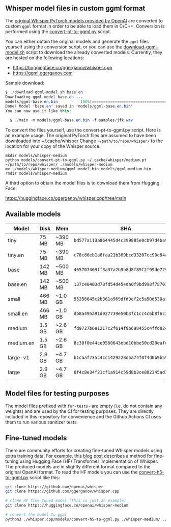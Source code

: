 ## Whisper model files in custom ggml format

The [original Whisper PyTorch models provided by OpenAI](https://github.com/openai/whisper/blob/main/whisper/__init__.py#L17-L27)
are converted to custom `ggml` format in order to be able to load them in C/C++.
Conversion is performed using the [convert-pt-to-ggml.py](convert-pt-to-ggml.py) script.

You can either obtain the original models and generate the `ggml` files yourself using the conversion script,
or you can use the [download-ggml-model.sh](download-ggml-model.sh) script to download the already converted models.
Currently, they are hosted on the following locations:

- https://huggingface.co/ggerganov/whisper.cpp
- https://ggml.ggerganov.com

Sample download:

```java
$ ./download-ggml-model.sh base.en
Downloading ggml model base.en ...
models/ggml-base.en.bin          100%[=============================================>] 141.11M  5.41MB/s    in 22s
Done! Model 'base.en' saved in 'models/ggml-base.en.bin'
You can now use it like this:

  $ ./main -m models/ggml-base.en.bin -f samples/jfk.wav
```

To convert the files yourself, use the convert-pt-to-ggml.py script. Here is an example usage.
The original PyTorch files are assumed to have been downloaded into ~/.cache/whisper
Change `~/path/to/repo/whisper/` to the location for your copy of the Whisper source:
```
mkdir models/whisper-medium
python models/convert-pt-to-ggml.py ~/.cache/whisper/medium.pt ~/path/to/repo/whisper/ ./models/whisper-medium
mv ./models/whisper-medium/ggml-model.bin models/ggml-medium.bin
rmdir models/whisper-medium
```

A third option to obtain the model files is to download them from Hugging Face:

https://huggingface.co/ggerganov/whisper.cpp/tree/main

## Available models

| Model     | Disk   | Mem     | SHA                                        |
| ---       | ---    | ---     | ---                                        |
| tiny      |  75 MB | ~390 MB | `bd577a113a864445d4c299885e0cb97d4ba92b5f` |
| tiny.en   |  75 MB | ~390 MB | `c78c86eb1a8faa21b369bcd33207cc90d64ae9df` |
| base      | 142 MB | ~500 MB | `465707469ff3a37a2b9b8d8f89f2f99de7299dac` |
| base.en   | 142 MB | ~500 MB | `137c40403d78fd54d454da0f9bd998f78703390c` |
| small     | 466 MB | ~1.0 GB | `55356645c2b361a969dfd0ef2c5a50d530afd8d5` |
| small.en  | 466 MB | ~1.0 GB | `db8a495a91d927739e50b3fc1cc4c6b8f6c2d022` |
| medium    | 1.5 GB | ~2.6 GB | `fd9727b6e1217c2f614f9b698455c4ffd82463b4` |
| medium.en | 1.5 GB | ~2.6 GB | `8c30f0e44ce9560643ebd10bbe50cd20eafd3723` |
| large-v1  | 2.9 GB | ~4.7 GB | `b1caaf735c4cc1429223d5a74f0f4d0b9b59a299` |
| large     | 2.9 GB | ~4.7 GB | `0f4c8e34f21cf1a914c59d8b3ce882345ad349d6` |

## Model files for testing purposes

The model files prefixed with `for-tests-` are empty (i.e. do not contain any weights) and are used by the CI for
testing purposes. They are directly included in this repository for convenience and the Github Actions CI uses them to
run various sanitizer tests.

## Fine-tuned models

There are community efforts for creating fine-tuned Whisper models using extra training data. For example, this
[blog post](https://huggingface.co/blog/fine-tune-whisper) describes a method for fine-tuning using Hugging Face (HF)
Transformer implementation of Whisper. The produced models are in slightly different format compared to the original
OpenAI format. To read the HF models you can use the [convert-h5-to-ggml.py](convert-h5-to-ggml.py) script like this:

```bash
git clone https://github.com/openai/whisper
git clone https://github.com/ggerganov/whisper.cpp

# clone HF fine-tuned model (this is just an example)
git clone https://huggingface.co/openai/whisper-medium

# convert the model to ggml
python3 ./whisper.cpp/models/convert-h5-to-ggml.py ./whisper-medium/ ./whisper .
```
